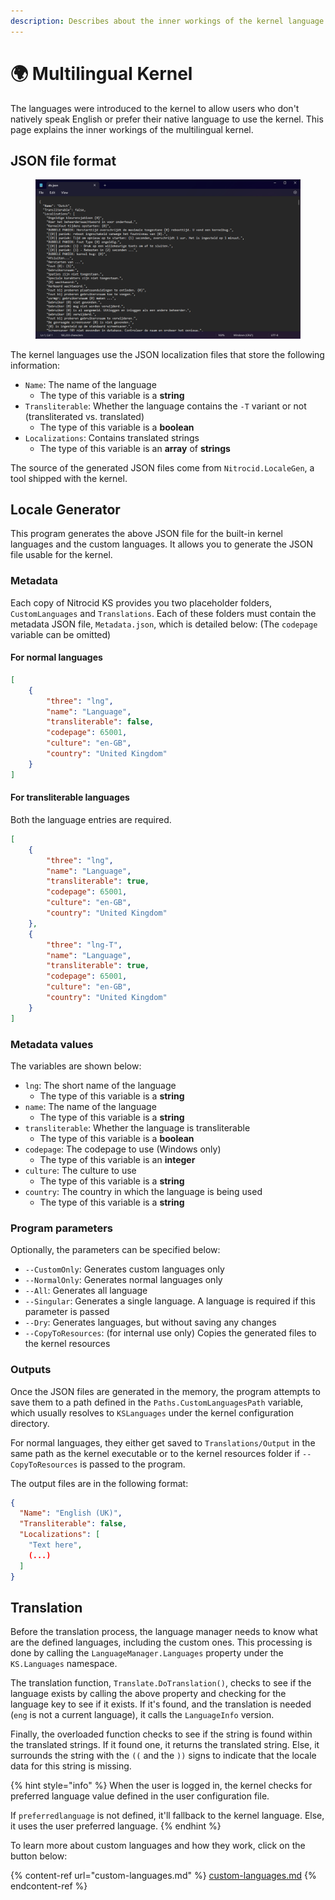 ```yaml
---
description: Describes about the inner workings of the kernel language feature
---
```


# 🌍 Multilingual Kernel

The languages were introduced to the kernel to allow users who don't natively speak English or prefer their native language to use the kernel. This page explains the inner workings of the multilingual kernel.

## JSON file format

<figure><img src="../../../.gitbook/assets/114-lang.png" alt=""><figcaption></figcaption></figure>

The kernel languages use the JSON localization files that store the following information:

* `Name`: The name of the language
  * The type of this variable is a **string**
* `Transliterable`: Whether the language contains the `-T` variant or not (transliterated vs. translated)
  * The type of this variable is a **boolean**
* `Localizations`: Contains translated strings
  * The type of this variable is an **array** of **strings**

The source of the generated JSON files come from `Nitrocid.LocaleGen`, a tool shipped with the kernel.

## Locale Generator

This program generates the above JSON file for the built-in kernel languages and the custom languages. It allows you to generate the JSON file usable for the kernel.

### Metadata

Each copy of Nitrocid KS provides you two placeholder folders, `CustomLanguages` and `Translations`. Each of these folders must contain the metadata JSON file, `Metadata.json`, which is detailed below: (The `codepage` variable can be omitted)

#### For normal languages

```json
[
    {
        "three": "lng",
        "name": "Language",
        "transliterable": false,
        "codepage": 65001,
        "culture": "en-GB",
        "country": "United Kingdom"
    }
]
```

#### For transliterable languages

Both the language entries are required.

```json
[
    {
        "three": "lng",
        "name": "Language",
        "transliterable": true,
        "codepage": 65001,
        "culture": "en-GB",
        "country": "United Kingdom"
    },
    {
        "three": "lng-T",
        "name": "Language",
        "transliterable": true,
        "codepage": 65001,
        "culture": "en-GB",
        "country": "United Kingdom"
    }
]
```

### Metadata values

The variables are shown below:

* `lng`: The short name of the language
  * The type of this variable is a **string**
* `name`: The name of the language
  * The type of this variable is a **string**
* `transliterable`: Whether the language is transliterable
  * The type of this variable is a **boolean**
* `codepage`: The codepage to use (Windows only)
  * The type of this variable is an **integer**
* `culture`: The culture to use
  * The type of this variable is a **string**
* `country`: The country in which the language is being used
  * The type of this variable is a **string**

### Program parameters

Optionally, the parameters can be specified below:

* `--CustomOnly`: Generates custom languages only
* `--NormalOnly`: Generates normal languages only
* `--All`: Generates all language
* `--Singular`: Generates a single language. A language is required if this parameter is passed
* `--Dry`: Generates languages, but without saving any changes
* `--CopyToResources`: (for internal use only) Copies the generated files to the kernel resources

### Outputs

Once the JSON files are generated in the memory, the program attempts to save them to a path defined in the `Paths.CustomLanguagesPath` variable, which usually resolves to `KSLanguages` under the kernel configuration directory.

For normal languages, they either get saved to `Translations/Output` in the same path as the kernel executable or to the kernel resources folder if `--CopyToResources` is passed to the program.

The output files are in the following format:

```json
{
  "Name": "English (UK)",
  "Transliterable": false,
  "Localizations": [
    "Text here",
    (...)
  ]
}
```

## Translation

Before the translation process, the language manager needs to know what are the defined languages, including the custom ones. This processing is done by calling the `LanguageManager.Languages` property under the `KS.Languages` namespace.

The translation function, `Translate.DoTranslation()`, checks to see if the language exists by calling the above property and checking for the language key to see if it exists. If it's found, and the translation is needed (`eng` is not a current language), it calls the `LanguageInfo` version.

Finally, the overloaded function checks to see if the string is found within the translated strings. If it found one, it returns the translated string. Else, it surrounds the string with the `((` and the `))` signs to indicate that the locale data for this string is missing.

{% hint style="info" %}
When the user is logged in, the kernel checks for preferred language value defined in the user configuration file.

If `preferredlanguage` is not defined, it'll fallback to the kernel language. Else, it uses the user preferred language.
{% endhint %}

To learn more about custom languages and how they work, click on the button below:

{% content-ref url="custom-languages.md" %}
[custom-languages.md](custom-languages.md)
{% endcontent-ref %}
